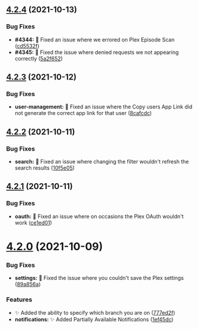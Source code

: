## [4.2.4](https://github.com/Ombi-app/Ombi/compare/v4.2.3...v4.2.4) (2021-10-13)


### Bug Fixes

* **#4344:** :bug: Fixed an issue where we errored on Plex Episode Scan ([cd5532f](https://github.com/Ombi-app/Ombi/commit/cd5532fa8f7ebbfaf942841398672bafb9a405d4))
* **#4345:** :bug: Fixed the issue where denied requests we not appearing correctly ([5a2f652](https://github.com/Ombi-app/Ombi/commit/5a2f652a28f5699dd667afef8dde129817e53392))



## [4.2.3](https://github.com/Ombi-app/Ombi/compare/v4.2.2...v4.2.3) (2021-10-12)


### Bug Fixes

* **user-management:** :bug: Fixed an issue where the Copy users App Link did not generate the correct app link for that user ([8cafcdc](https://github.com/Ombi-app/Ombi/commit/8cafcdcc3baa85c55d75e43835b2289bbea69b0e))



## [4.2.2](https://github.com/Ombi-app/Ombi/compare/v4.2.1...v4.2.2) (2021-10-11)


### Bug Fixes

* **search:** :bug: Fixed an issue where changing the filter wouldn't refresh the search results ([10f5e05](https://github.com/Ombi-app/Ombi/commit/10f5e056c8257f8b8fe954bfbc70d3c3daa7a8e3))



## [4.2.1](https://github.com/Ombi-app/Ombi/compare/v4.2.0...v4.2.1) (2021-10-11)


### Bug Fixes

* **oauth:** :bug: Fixed an issue where on occasions the Plex OAuth wouldn't work ([ce1ed01](https://github.com/Ombi-app/Ombi/commit/ce1ed01a5f1a6e99d37a3cf32e53cf5de4f5943b))



# [4.2.0](https://github.com/Ombi-app/Ombi/compare/v4.1.1...v4.2.0) (2021-10-09)


### Bug Fixes

* **settings:** :bug: Fixed the issue where you couldn't save the Plex settings ([89a856a](https://github.com/Ombi-app/Ombi/commit/89a856a5d22a5f517702642876652d451f6e9b3e))


### Features

* :sparkles: Added the ability to specify which branch you are on ([777ed2f](https://github.com/Ombi-app/Ombi/commit/777ed2f3224b91a0acb47c30efa96adaaba46fd2))
* **notifications:** :sparkles: Added Partially Available Notifications ([1ef45dc](https://github.com/Ombi-app/Ombi/commit/1ef45dc44c93d566a0f04c011bfcefe2009a24b5))



